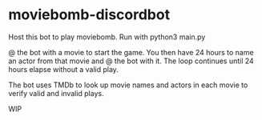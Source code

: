 # moviebomb-discordbot

Host this bot to play moviebomb. Run with python3 main.py

@ the bot with a movie to start the game. You then have 24 hours to name an actor from that movie and @ the bot with it. The loop continues until 24 hours elapse without a valid play.

The bot uses TMDb to look up movie names and actors in each movie to verify valid and invalid plays.

WIP